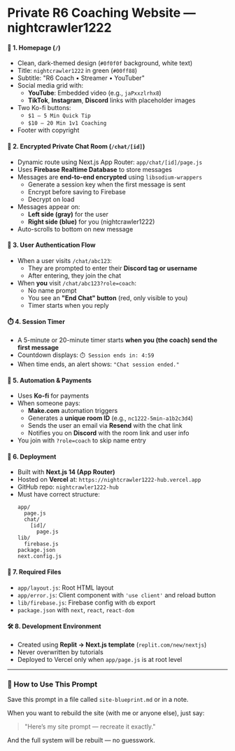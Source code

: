 # Private R6 Coaching Website — nightcrawler1222

#### 🎯 1. Homepage (`/`)
- Clean, dark-themed design (`#0f0f0f` background, white text)
- Title: `nightcrawler1222` in green (`#00ff88`)
- Subtitle: "R6 Coach • Streamer • YouTuber"
- Social media grid with:
  - **YouTube**: Embedded video (e.g., `jaPxxzlrhx8`)
  - **TikTok**, **Instagram**, **Discord** links with placeholder images
- Two Ko-fi buttons:
  - `$1 — 5 Min Quick Tip`
  - `$10 — 20 Min 1v1 Coaching`
- Footer with copyright

#### 💬 2. Encrypted Private Chat Room (`/chat/[id]`)
- Dynamic route using Next.js App Router: `app/chat/[id]/page.js`
- Uses **Firebase Realtime Database** to store messages
- Messages are **end-to-end encrypted** using `libsodium-wrappers`
  - Generate a session key when the first message is sent
  - Encrypt before saving to Firebase
  - Decrypt on load
- Messages appear on:
  - **Left side (gray)** for the user
  - **Right side (blue)** for you (nightcrawler1222)
- Auto-scrolls to bottom on new message

#### 🔐 3. User Authentication Flow
- When a user visits `/chat/abc123`:
  - They are prompted to enter their **Discord tag or username**
  - After entering, they join the chat
- When **you** visit `/chat/abc123?role=coach`:
  - No name prompt
  - You see an **"End Chat" button** (red, only visible to you)
  - Timer starts when you reply

#### ⏱️ 4. Session Timer
- A 5-minute or 20-minute timer starts **when you (the coach) send the first message**
- Countdown displays: `⏱️ Session ends in: 4:59`
- When time ends, an alert shows: `"Chat session ended."`

#### 🤖 5. Automation & Payments
- Uses **Ko-fi** for payments
- When someone pays:
  - **Make.com** automation triggers
  - Generates a **unique room ID** (e.g., `nc1222-5min-a1b2c3d4`)
  - Sends the user an email via **Resend** with the chat link
  - Notifies you on **Discord** with the room link and user info
- You join with `?role=coach` to skip name entry

#### 🚀 6. Deployment
- Built with **Next.js 14 (App Router)**
- Hosted on **Vercel** at: `https://nightcrawler1222-hub.vercel.app`
- GitHub repo: `nightcrawler1222-hub`
- Must have correct structure:
  ```
  app/
    page.js
    chat/
      [id]/
        page.js
  lib/
    firebase.js
  package.json
  next.config.js
  ```

#### 🔧 7. Required Files
- `app/layout.js`: Root HTML layout
- `app/error.js`: Client component with `'use client'` and reload button
- `lib/firebase.js`: Firebase config with `db` export
- `package.json` with `next`, `react`, `react-dom`

#### 🛠️ 8. Development Environment
- Created using **Replit → Next.js template** (`replit.com/new/nextjs`)
- Never overwritten by tutorials
- Deployed to Vercel only when `app/page.js` is at root level

---

### 💬 How to Use This Prompt

Save this prompt in a file called `site-blueprint.md` or in a note.

When you want to rebuild the site (with me or anyone else), just say:
> "Here’s my site prompt — recreate it exactly."

And the full system will be rebuilt — no guesswork.